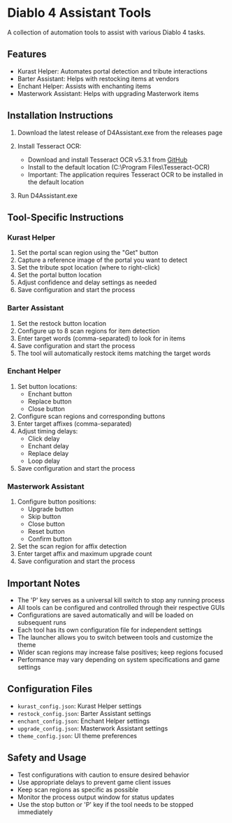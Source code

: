 # Diablo 4 Assistant Tools

A collection of automation tools to assist with various Diablo 4 tasks.

## Features

- Kurast Helper: Automates portal detection and tribute interactions
- Barter Assistant: Helps with restocking items at vendors
- Enchant Helper: Assists with enchanting items
- Masterwork Assistant: Helps with upgrading Masterwork items

## Installation Instructions

1. Download the latest release of D4Assistant.exe from the releases page

2. Install Tesseract OCR:
   - Download and install Tesseract OCR v5.3.1 from [GitHub](https://github.com/UB-Mannheim/tesseract/releases/download/v5.3.1.20230401/tesseract-ocr-w64-setup-5.3.1.20230401.exe)
   - Install to the default location (C:\Program Files\Tesseract-OCR)
   - Important: The application requires Tesseract OCR to be installed in the default location

3. Run D4Assistant.exe

## Tool-Specific Instructions

### Kurast Helper
1. Set the portal scan region using the "Get" button
2. Capture a reference image of the portal you want to detect
3. Set the tribute spot location (where to right-click)
4. Set the portal button location
5. Adjust confidence and delay settings as needed
6. Save configuration and start the process

### Barter Assistant
1. Set the restock button location
2. Configure up to 8 scan regions for item detection
3. Enter target words (comma-separated) to look for in items
4. Save configuration and start the process
5. The tool will automatically restock items matching the target words

### Enchant Helper
1. Set button locations:
   - Enchant button
   - Replace button
   - Close button
2. Configure scan regions and corresponding buttons
3. Enter target affixes (comma-separated)
4. Adjust timing delays:
   - Click delay
   - Enchant delay
   - Replace delay
   - Loop delay
5. Save configuration and start the process

### Masterwork Assistant
1. Configure button positions:
   - Upgrade button
   - Skip button
   - Close button
   - Reset button
   - Confirm button
2. Set the scan region for affix detection
3. Enter target affix and maximum upgrade count
4. Save configuration and start the process

## Important Notes

- The 'P' key serves as a universal kill switch to stop any running process
- All tools can be configured and controlled through their respective GUIs
- Configurations are saved automatically and will be loaded on subsequent runs
- Each tool has its own configuration file for independent settings
- The launcher allows you to switch between tools and customize the theme
- Wider scan regions may increase false positives; keep regions focused
- Performance may vary depending on system specifications and game settings

## Configuration Files

- `kurast_config.json`: Kurast Helper settings
- `restock_config.json`: Barter Assistant settings
- `enchant_config.json`: Enchant Helper settings
- `upgrade_config.json`: Masterwork Assistant settings
- `theme_config.json`: UI theme preferences

## Safety and Usage

- Test configurations with caution to ensure desired behavior
- Use appropriate delays to prevent game client issues
- Keep scan regions as specific as possible
- Monitor the process output window for status updates
- Use the stop button or 'P' key if the tool needs to be stopped immediately
